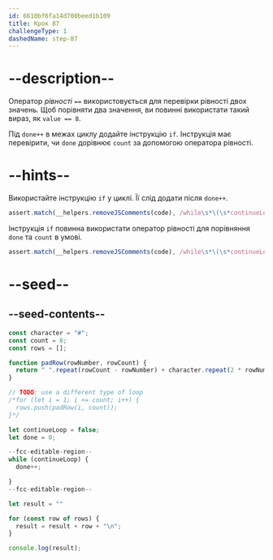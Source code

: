 ```yaml
---
id: 6610bf6fa14d700beed1b109
title: Крок 87
challengeType: 1
dashedName: step-87
---
```


# --description--

Оператор <dfn>рівності</dfn> `==` використовується для перевірки рівності двох значень. Щоб порівняти два значення, ви повинні використати такий вираз, як `value == 8`.

Під `done++` в межах циклу додайте інструкцію `if`. Інструкція має перевірити, чи `done` дорівнює `count` за допомогою оператора рівності.

# --hints--

Використайте інструкцію `if` у циклі. Її слід додати після `done++`.

```js
assert.match(__helpers.removeJSComments(code), /while\s*\(\s*continueLoop\s*\)\s*\{\s*done\+\+;\s*if/);
```

Інструкція `if` повинна використати оператор рівності для порівняння `done` та `count` в умові.

```js
assert.match(__helpers.removeJSComments(code), /while\s*\(\s*continueLoop\s*\)\s*\{\s*done\+\+;\s*if\s*\(\s*(?:done\s*==\s*count|count\s*==\s*done)\s*\)\s*\{/);
```

# --seed--

## --seed-contents--

```js
const character = "#";
const count = 8;
const rows = [];

function padRow(rowNumber, rowCount) {
  return " ".repeat(rowCount - rowNumber) + character.repeat(2 * rowNumber - 1) + " ".repeat(rowCount - rowNumber);
}

// TODO: use a different type of loop
/*for (let i = 1; i <= count; i++) {
  rows.push(padRow(i, count));
}*/

let continueLoop = false;
let done = 0;

--fcc-editable-region--
while (continueLoop) {
  done++;

}
--fcc-editable-region--

let result = ""

for (const row of rows) {
  result = result + row + "\n";
}

console.log(result);
```
